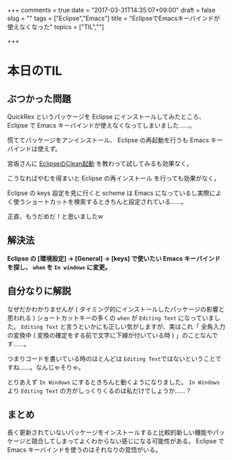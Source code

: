 +++
comments = true
date = "2017-03-31T14:35:07+09:00"
draft = false
slug = ""
tags = ["Eclipse","Emacs"]
title = "EclipseでEmacsキーバインドが使えなくなった"
topics = ["TIL",""]

+++

# 本日のTIL

## ぶつかった問題
QuickRex というパッケージを Eclipse にインストールしてみたところ、 Eclipse で Emacs キーバインドが使えなくなってしまいました……。

慌ててパッケージをアンインストール、 Eclipse の再起動を行うも Emacs キーバインドは使えず。

宮坂さんに [EclipseのClean起動](http://qiita.com/Yicr/items/8a9d86cd41a76fd078a7) を教わって試してみるも効果なく。

こうなればやむを得まいと Eclipse の再インストール を行っても効果がなく。

Eclipse の keys 設定を見に行くと scheme は Emacs になっているし実際によく使うショートカットを検索するときちんと設定されている……。

正直、もうだめだ！と思いましたw

## 解決法
__Eclipse の [環境設定] -> [General] ->  [keys] で使いたい Emacs キーバインドを探し、 `when` を `In windows` に変更。__

## 自分なりに解説
なぜだかわかりませんが ( タイミング的にインストールしたパッケージの影響と思われる ) ショートカットキーの多くの `when` が `Editing Text` になっていました。
`Editing Text` と言うといかにも正しい気がしますが、実はこれ「 全角入力の変換中 ( 変換の確定をする前で文字に下線が付いている時 ) 」のことなんです……。

つまりコードを書いている時のほとんどは `Editing Text`ではないということですね……。なんじゃそりゃ。

とりあえず  `In Windows` にするときちんと動くようになりました。
`In Windows` より `Editing Text` の方がしっくりくるのは私だけでしょうか……？

## まとめ
長く更新されていないパッケージをインストールすると比較的新しい機能やパッケージと競合してしまってよくわからない感じになる可能性がある。
Eclipse で Emacs キーバインドを使うのはそれなりの覚悟がいる。
